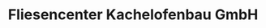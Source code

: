 ---
title: "Fliesencenter Kachelofenbau GmbH"
url: /gmunden/fliesencenter-kachelofenbau-gmbh/
shop: Fliesen
---